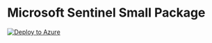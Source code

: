 # Microsoft Sentinel Small Package

[![Deploy to Azure](https://aka.ms/deploytoazurebutton)](https://portal.azure.com/#create/Microsoft.Template/uri/https%3A%2F%2Fgithub.com%2Fa-balde%2FMicrosoft-Sentinel%2Fblob%2Fmain%2FSentinel-Small%2FcreateUiDefinition.json)